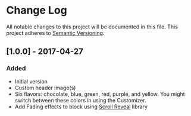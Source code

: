 # Change Log
All notable changes to this project will be documented in this file.
This project adheres to [Semantic Versioning](http://semver.org/).

## [1.0.0] - 2017-04-27
### Added
- Initial version
- Custom header image(s)
- Six flavors: chocolate, blue, green, red, purple, and yellow. You might switch between these colors in using the Customizer.
- Add Fading effects to block using [Scroll Reveal](https://github.com/jlmakes/scrollreveal) library
